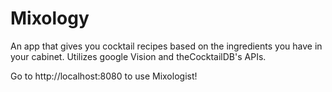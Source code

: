 # Mixology

An app that gives you cocktail recipes based on the ingredients you have in your cabinet. Utilizes google Vision and theCocktailDB's APIs. 

Go to http://localhost:8080 to use Mixologist!
